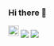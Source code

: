 ### Hi there 👋

<img src="https://github.com/tomchen/stack-icons/raw/master/logos/javascript.svg" alt="JavaScript" width="21px" height="21px" style="max-width:100%;">
<img align="center" src="https://github-readme-stats.vercel.app/api/top-langs/?username=iraqwarvet31&theme=highcontrast" />
<img align="center" src="https://github-readme-stats.vercel.app/api?username=iraqwarvet31&show_icons=true&theme=highcontrast" />

<!--
**iraqwarvet31/iraqwarvet31** is a ✨ _special_ ✨ repository because its `README.md` (this file) appears on your GitHub profile.

Here are some ideas to get you started:

- 🔭 I’m currently working on ...
- 🌱 I’m currently learning ...
- 👯 I’m looking to collaborate on ...
- 🤔 I’m looking for help with ...
- 💬 Ask me about ...
- 📫 How to reach me: ...
- 😄 Pronouns: ...
- ⚡ Fun fact: ...
-->

